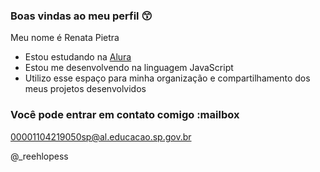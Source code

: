 ### Boas vindas ao meu perfil 😙

Meu nome é Renata Pietra

- Estou estudando na [Alura](https://www.alura.com.br)
- Estou me desenvolvendo na linguagem JavaScript
- Utilizo esse espaço para minha organização e compartilhamento dos meus projetos desenvolvidos

### Você pode entrar em contato comigo :mailbox

00001104219050sp@al.educacao.sp.gov.br

@_reehlopess
